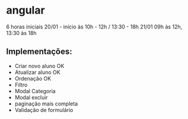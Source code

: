 # angular

6 horas iniciais
20/01 - início às 10h - 12h / 13:30 - 18h
21/01 09h às 12h, 13:30 às 18h


## Implementações:
- Criar novo aluno OK
- Atualizar aluno OK
- Ordenação OK
- Filtro
- Modal Categoria
- Modal excluir
- paginação mais completa
- Validação de formulário
